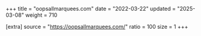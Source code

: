 +++
title = "oopsallmarquees.com"
date = "2022-03-22"
updated = "2025-03-08"
weight = 710

[extra]
source = "https://oopsallmarquees.com/"
ratio = 100
size = 1
+++
